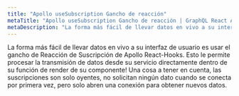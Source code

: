 ```yaml
---
title: "Apollo useSubscription Gancho de reacción"
metaTitle: "Apollo useSubscription Gancho de reacción | GraphQL React Apollo Hooks Tutorial"
metaDescription: "La forma más fácil de llevar datos en vivo a su interfaz de usuario es usar el gancho de Reacción de Suscripción de Apollo React-Hooks."
---
```


La forma más fácil de llevar datos en vivo a su interfaz de usuario es usar el gancho de Reacción de Suscripción de Apollo React-Hooks. Esto le permite procesar la transmisión de datos desde su servicio directamente dentro de su función de render de su componente! Una cosa a tener en cuenta, las suscripciones son solo oyentes, no solicitan ningún dato cuando se conecta por primera vez, pero solo abren una conexión para obtener nuevos datos.